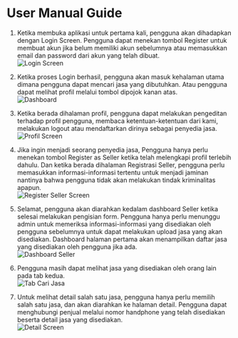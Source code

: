 # User Manual Guide

1. Ketika membuka aplikasi untuk pertama kali, pengguna akan dihadapkan dengan Login Screen. Pengguna dapat menekan tombol Register untuk membuat akun jika belum memiliki akun sebelumnya atau memasukkan email dan password dari akun yang telah dibuat.<br>
![Login Screen](https://firebasestorage.googleapis.com/v0/b/wirajasa-bisnis.appspot.com/o/screenshot%2FWhatsApp%20Image%202022-12-11%20at%2012.48.47%20PM.jpeg?alt=media&token=f417bb82-d8e1-4111-b488-7af1b858a17b)

2. Ketika proses Login berhasil, pengguna akan masuk kehalaman utama dimana pengguna dapat mencari jasa yang dibutuhkan. Atau pengguna dapat melihat profil melalui tombol dipojok kanan atas.<br>
![Dashboard](https://firebasestorage.googleapis.com/v0/b/wirajasa-bisnis.appspot.com/o/screenshot%2FWhatsApp%20Image%202022-12-11%20at%2012.48.46%20PM.jpeg?alt=media&token=bb87d65b-b649-4be6-afa1-0ee1bd0f30c7)

3. Ketika berada dihalaman profil, pengguna dapat melakukan pengeditan terhadap profil pengguna, membaca ketentuan-ketentuan dari kami, melakukan logout atau mendaftarkan dirinya sebagai penyedia jasa.<br>
![Profil Screen](https://firebasestorage.googleapis.com/v0/b/wirajasa-bisnis.appspot.com/o/screenshot%2FWhatsApp%20Image%202022-12-11%20at%2012.48.46%20PM(1).jpeg?alt=media&token=ed1938e5-4d7d-4ce6-9360-82a53688541a)

4. Jika ingin menjadi seorang penyedia jasa, Pengguna hanya perlu menekan tombol Register as Seller ketika telah melengkapi profil terlebih dahulu. Dan ketika berada dihalaman Registrasi Seller, pengguna perlu memasukkan informasi-informasi tertentu untuk menjadi jaminan nantinya bahwa pengguna tidak akan melakukan tindak kriminalitas apapun.<br>
![Register Seller Screen](https://firebasestorage.googleapis.com/v0/b/wirajasa-bisnis.appspot.com/o/screenshot%2FWhatsApp%20Image%202022-12-11%20at%2012.48.45%20PM.jpeg?alt=media&token=081fec55-9a56-492a-b6af-e2e2186d111d)

5. Selamat, pengguna akan diarahkan kedalam dashboard Seller ketika selesai melakukan pengisian form. Pengguna hanya perlu menunggu admin untuk memeriksa informasi-informasi yang disediakan oleh pengguna sebelumnya untuk dapat melakukan upload jasa yang akan disediakan. Dashboard halaman pertama akan menampilkan daftar jasa yang disediakan oleh pengguna jika ada.<br>
![Dashboard Seller](https://firebasestorage.googleapis.com/v0/b/wirajasa-bisnis.appspot.com/o/screenshot%2FWhatsApp%20Image%202022-12-11%20at%201.16.06%20PM.jpeg?alt=media&token=17acda38-3066-48ef-94e4-31460c0ee67b)

6. Pengguna masih dapat melihat jasa yang disediakan oleh orang lain pada tab kedua.<br>
![Tab Cari Jasa](https://firebasestorage.googleapis.com/v0/b/wirajasa-bisnis.appspot.com/o/screenshot%2FWhatsApp%20Image%202022-12-11%20at%201.19.07%20PM.jpeg?alt=media&token=aff4587f-cfe8-44ae-b4bb-a21c3408aece)

7. Untuk melihat detail salah satu jasa, pengguna hanya perlu memilih salah satu jasa, dan akan diarahkan ke halaman detail. Pengguna dapat menghubungi penjual melalui nomor handphone yang telah disediakan beserta detail jasa yang disediakan.<br>
![Detail Screen](https://firebasestorage.googleapis.com/v0/b/wirajasa-bisnis.appspot.com/o/screenshot%2FWhatsApp%20Image%202022-12-11%20at%2012.52.31%20PM.jpeg?alt=media&token=938a3ee1-c680-43c5-853d-07c71002da55)
